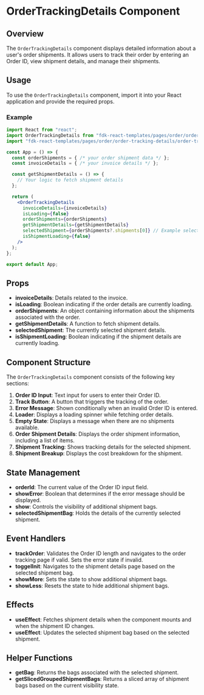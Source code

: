 # OrderTrackingDetails Component

## Overview

The `OrderTrackingDetails` component displays detailed information about a user's order shipments. It allows users to track their order by entering an Order ID, view shipment details, and manage their shipments.


## Usage

To use the `OrderTrackingDetails` component, import it into your React application and provide the required props.

### Example

```jsx
import React from "react";
import OrderTrackingDetails from "fdk-react-templates/pages/order/order-tracking-details/order-tracking-details";
import "fdk-react-templates/pages/order/order-tracking-details/order-tracking-details.css";

const App = () => {
  const orderShipments = { /* your order shipment data */ };
  const invoiceDetails = { /* your invoice details */ };

  const getShipmentDetails = () => {
    // Your logic to fetch shipment details
  };

  return (
    <OrderTrackingDetails
      invoiceDetails={invoiceDetails}
      isLoading={false}
      orderShipments={orderShipments}
      getShipmentDetails={getShipmentDetails}
      selectedShipment={orderShipments?.shipments[0]} // Example selected shipment
      isShipmentLoading={false}
    />
  );
};

export default App;
```

## Props

- **invoiceDetails**: Details related to the invoice.
- **isLoading**: Boolean indicating if the order details are currently loading.
- **orderShipments**: An object containing information about the shipments associated with the order.
- **getShipmentDetails**: A function to fetch shipment details.
- **selectedShipment**: The currently selected shipment details.
- **isShipmentLoading**: Boolean indicating if the shipment details are currently loading.

## Component Structure

The `OrderTrackingDetails` component consists of the following key sections:

1. **Order ID Input**: Text input for users to enter their Order ID.
2. **Track Button**: A button that triggers the tracking of the order.
3. **Error Message**: Shown conditionally when an invalid Order ID is entered.
4. **Loader**: Displays a loading spinner while fetching order details.
5. **Empty State**: Displays a message when there are no shipments available.
6. **Order Shipment Details**: Displays the order shipment information, including a list of items.
7. **Shipment Tracking**: Shows tracking details for the selected shipment.
8. **Shipment Breakup**: Displays the cost breakdown for the shipment.

## State Management

- **orderId**: The current value of the Order ID input field.
- **showError**: Boolean that determines if the error message should be displayed.
- **show**: Controls the visibility of additional shipment bags.
- **selectedShipmentBag**: Holds the details of the currently selected shipment.

## Event Handlers

- **trackOrder**: Validates the Order ID length and navigates to the order tracking page if valid. Sets the error state if invalid.
- **toggelInit**: Navigates to the shipment details page based on the selected shipment bag.
- **showMore**: Sets the state to show additional shipment bags.
- **showLess**: Resets the state to hide additional shipment bags.

## Effects

- **useEffect**: Fetches shipment details when the component mounts and when the shipment ID changes.
- **useEffect**: Updates the selected shipment bag based on the selected shipment.

## Helper Functions

- **getBag**: Returns the bags associated with the selected shipment.
- **getSlicedGroupedShipmentBags**: Returns a sliced array of shipment bags based on the current visibility state.
